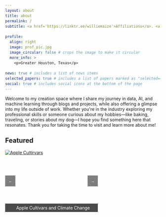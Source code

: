 ```yaml
---
layout: about
title: about
permalink: /
subtitle: <a href='https://linktr.ee/williemaize'>Affiliations</a>. <a href='https://hihello.me/p/e51e021a-872b-4c2c-9c66-88bd9e69c354'>Contacts</a>. All Things Data

profile:
  align: right
  image: prof_pic.jpg
  image_circular: false # crops the image to make it circular
  more_info: >
    <p>Greater Houston, Texas</p>

news: true # includes a list of news items
selected_papers: true # includes a list of papers marked as "selected={true}"
social: true # includes social icons at the bottom of the page
---
```


Welcome to my creation space where I share my journey in data, AI, and machine learning through blogs and projects, while also offering a glimpse into my life outside of work. Whether you're in the industry exploring my professional skills or someone curious about my hobbies—like baking, traveling, or stories about my dog—I hope you find something here that resonates. Thank you for taking the time to visit and learn more about me!

<h2>Featured</h2>
<div id="carousel" style="position:relative; width:300px; height:200px; overflow:hidden;">
  <div class="carousel-container" style="display:flex; transition: transform 0.5s ease; width: 300%; height: 100%;">
    <!-- First Image with Link -->
    <a href="https://godot107.github.io/projects/apple_cultivars_climate_change/" target="_blank" style="width: 300px; height: 200px; display: block;">
      <img class="carousel-img" src="https://godot107.github.io/assets/img/apple_cultivars_thumbnail.png" alt="Apple Cultirvars" style="width: 100%; height: 100%; object-fit: cover;">
      <div class="banner" style="position: absolute; bottom: 0; width: 100%; background: rgba(0, 0, 0, 0.7); color: white; text-align: center; padding: 5px;">
        Apple Cultivars and Climate Change
      </div>
    </a>
    <!-- Second Image with Link -->
    <a href="https://medium.com/@manwill/dogs-vs-cats-audio-classification-56175ce58429" target="_blank" style="width: 300px; height: 200px; display: block;">
      <img class="carousel-img" src="https://miro.medium.com/v2/resize:fit:720/format:webp/0*waJB0GOUm-sjj_C8" alt="Dogs vs Cats Audio Classification" style="width: 100%; height: 100%; object-fit: cover;">
      <div class="banner" style="position: absolute; bottom: 0; width: 100%; background: rgba(0, 0, 0, 0.7); color: white; text-align: center; padding: 5px;">
        Dogs vs. Cats Audio Classification
      </div>
    </a>
    <!-- Third Image with Link -->
    <a href="https://www.instagram.com/ladybirdbakingcompany/" target="_blank" style="width: 300px; height: 200px; display: block;">
      <img class="carousel-img" src="https://raw.githubusercontent.com/godot107/godot107.github.io/refs/heads/main/assets/img/carousel/LB_thumbnail.jpg" alt="Lady Bird Baking Co Thumbnail" style="width: 100%; height: 100%; object-fit: cover;">
      <div class="banner" style="position: absolute; bottom: 0; width: 100%; background: rgba(0, 0, 0, 0.7); color: white; text-align: center; padding: 5px;">
        Lady Bird Baking Company
      </div>
    </a>
  </div>
  
 <!-- Left and Right Navigation Buttons -->
  <button class="carousel-nav left" onclick="navigateCarousel(-1)" style="position:absolute; top:50%; left:0; transform:translateY(-50%); background-color: rgba(0, 0, 0, 0.5); color: white; border: none; padding: 10px; cursor: pointer;">←</button>
  <button class="carousel-nav right" onclick="navigateCarousel(1)" style="position:absolute; top:50%; right:0; transform:translateY(-50%); background-color: rgba(0, 0, 0, 0.5); color: white; border: none; padding: 10px; cursor: pointer;">→</button>
</div>

<script>
  let container = document.querySelector('.carousel-container');
  let images = document.querySelectorAll('.carousel-img');
  let currentIndex = 0;
  let carouselInterval;

  // Function to rotate the carousel
  function rotateCarousel() {
    currentIndex = (currentIndex + 1) % images.length;
    container.style.transform = `translateX(-${currentIndex * 100 / images.length}%)`;
  }

  // Function to navigate the carousel with buttons
  function navigateCarousel(direction) {
    currentIndex = (currentIndex + direction + images.length) % images.length;
    container.style.transform = `translateX(-${currentIndex * 100 / images.length}%)`;
  }

  // Start the carousel interval
  function startCarousel() {
    carouselInterval = setInterval(rotateCarousel, 3000); // Rotate every 3 seconds
  }

  // Pause the carousel on hover
  function pauseCarousel() {
    clearInterval(carouselInterval);
  }

  // Resume the carousel when the mouse leaves the carousel
  function resumeCarousel() {
    startCarousel();
  }

  // Add hover event listeners
  document.getElementById('carousel').addEventListener('mouseenter', pauseCarousel);
  document.getElementById('carousel').addEventListener('mouseleave', resumeCarousel);

  // Start the carousel when the page loads
  startCarousel();
</script>




<!---
Write your biography here. Tell the world about yourself. Link to your favorite [subreddit](http://reddit.com). You can put a picture in, too. The code is already in, just name your picture `prof_pic.jpg` and put it in the `img/` folder.

Put your address / P.O. box / other info right below your picture. You can also disable any of these elements by editing `profile` property of the YAML header of your `_pages/about.md`. Edit `_bibliography/papers.bib` and Jekyll will render your [publications page](/al-folio/publications/) automatically.

Link to your social media connections, too. This theme is set up to use [Font Awesome icons](https://fontawesome.com/) and [Academicons](https://jpswalsh.github.io/academicons/), like the ones below. Add your Facebook, Twitter, LinkedIn, Google Scholar, or just disable all of them.

-->

